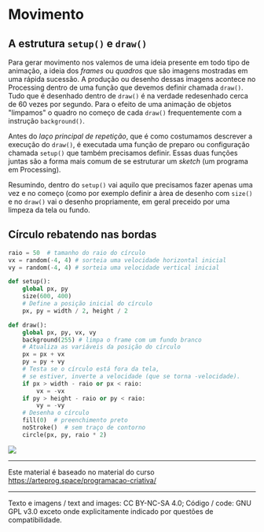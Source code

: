 # Movimento

## A estrutura `setup()` e `draw()`

Para gerar movimento nos valemos de uma ideia presente em todo tipo de animação, a ideia dos *frames* ou *quadros* que são imagens mostradas em uma rápida sucessão. A produção ou desenho dessas imagens acontece no Processing dentro de uma função que devemos definir chamada `draw()`. Tudo que é desenhado dentro de `draw()` é na verdade redesenhado cerca de 60 vezes por segundo. Para o efeito de uma animação de objetos "limpamos" o quadro no começo de cada `draw()` frequentemente com a instrução `background()`.

Antes do *laço principal de repetição*, que é como costumamos descrever a execução do `draw()`, é executada uma função de preparo ou configuração chamada `setup()` que também precisamos definir. Essas duas funções juntas são a forma mais comum de se estruturar um *sketch* (um programa em Processing).

Resumindo, dentro do `setup()` vai aquilo que precisamos fazer apenas uma vez e no começo (como por exemplo definir a àrea de desenho com `size()` e no `draw()` vai o desenho propriamente, em geral preceido por uma limpeza da tela ou fundo.

## Círculo rebatendo nas bordas

```python
raio = 50  # tamanho do raio do círculo
vx = random(-4, 4) # sorteia uma velocidade horizontal inicial
vy = random(-4, 4) # sorteia uma velocidade vertical inicial

def setup():
    global px, py
    size(600, 400)
    # Define a posição inicial do círculo
    px, py = width / 2, height / 2

def draw():
    global px, py, vx, vy
    background(255) # limpa o frame com um fundo branco
    # Atualiza as variáveis da posição do círculo
    px = px + vx
    py = py + vy
    # Testa se o círculo está fora da tela,
    # se estiver, inverte a velocidade (que se torna -velocidade).
    if px > width - raio or px < raio:
        vx = -vx
    if py > height - raio or py < raio:
        vy = -vy
    # Desenha o círculo
    fill(0)  # preenchimento preto
    noStroke()  # sem traço de contorno
    circle(px, py, raio * 2)

```

![](https://github.com/arteprog/programacao-criativa/blob/master/assets/imagens/bounce.gif?raw=true)

---
Este material é baseado no material do curso https://arteprog.space/programacao-criativa/

---
Texto e imagens / text and images: CC BY-NC-SA 4.0; Código / code: GNU GPL v3.0 exceto onde explicitamente indicado por questões de compatibilidade.
